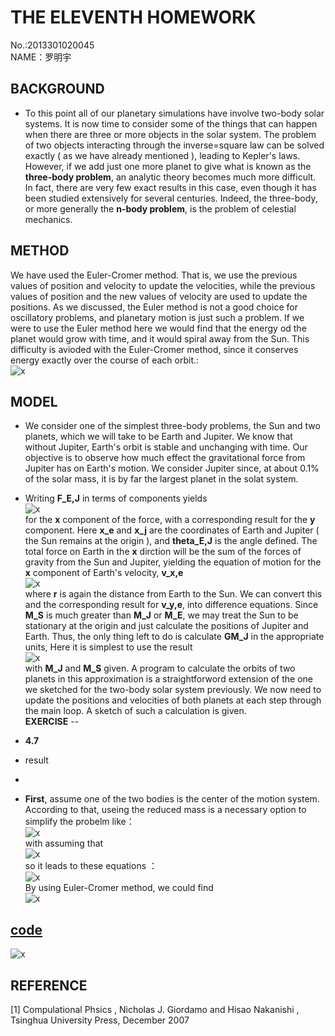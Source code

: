**THE ELEVENTH HOMEWORK**
====

No.:2013301020045     
NAME：罗明宇

**BACKGROUND**
--------

- To this point all of our planetary simulations have involve two-body solar systems. It is now time to consider some of the things that can happen when there are three or more objects in the solar system. The problem of two objects interacting through the inverse=square law can be solved exactly ( as we have already mentioned ), leading to Kepler's laws. However, if we add just one more planet to give what is known as the **three-body problem**, an analytic theory becomes much more difficult. In fact, there are very few exact results in this case, even though it has been studied extensively for several centuries. Indeed, the three-body, or more generally the **n-body problem**, is the problem of celestial mechanics.                  

  
**METHOD**
----

We have used the Euler-Cromer method. That is, we use the previous values of position and velocity to update the velocities, while the previous values of position and the new values of velocity are used to update the positions. As we discussed, the Euler method is not a good choice for oscillatory problems, and planetary motion is just such a problem. If we were to use the Euler method here we would find that the energy od the planet would grow with time, and it would spiral away from the Sun. This difficulty is avioded with the Euler-Cromer method, since it conserves energy exactly over the course of each orbit.:                   
![x](https://raw.githubusercontent.com/luomingyu/computationalphysics_N2013301020045/code/11th/1.png)           


**MODEL**
----
- We consider one of the simplest three-body problems, the Sun and two planets, which we will take to be Earth and Jupiter. We know that without Jupiter, Earth's orbit is stable and unchanging with time. Our objective is to observe how much effect the gravitational force from Jupiter has on Earth's motion. We consider Jupiter since, at about 0.1% of the solar mass, it is by far the largest planet in the solat system.      
- Writing **F_E,J** in terms of components yields     
![x](https://raw.githubusercontent.com/luomingyu/computationalphysics_N2013301020045/code/11th/1.png)                  
for the **x** component of the force, with a corresponding result for the **y** component. Here **x_e** and **x_j** are the coordinates of Earth and Jupiter ( the Sun remains at the origin ), and **theta_E,J** is the angle defined. The total force on Earth in the **x** dirction will be the sum of the forces of gravity from the Sun and Jupiter, yielding the equation of motion for the **x** component of Earth's velocity, **v_x,e**       
![x](https://raw.githubusercontent.com/luomingyu/computationalphysics_N2013301020045/code/11th/1.png)                  
where **r** is again the distance from Earth to the Sun. We can convert this and the corresponding result for **v_y,e**, into difference equations. Since **M_S** is much greater than **M_J** or **M_E**, we may treat the Sun to be stationary at the origin and just calculate the positions of Jupiter and Earth. Thus, the only thing left to do is calculate **GM_J** in the appropriate units, Here it is simplest to use the result        
![x](https://raw.githubusercontent.com/luomingyu/computationalphysics_N2013301020045/code/11th/1.png)                  
with **M_J** and **M_S** given. A program to calculate the orbits of two planets in this approximation is a straightforword extension of the one we sketched for the two-body solar system previously. We now need to update the positions and velocities of both planets at each step through the main loop. A sketch of such a calculation is given.     
**EXERCISE**
--

- **4.7** 
         
- result
- 
- **First**, assume one of the two bodies is the center of the motion system. According to that, useing the reduced mass is a necessary option to simplify the probelm like：     
![x](https://raw.githubusercontent.com/luomingyu/computationalphysics_N2013301020045/code/11th/d1.png)         
with assuming that     
![x](https://raw.githubusercontent.com/luomingyu/computationalphysics_N2013301020045/code/11th/d2.png)         
so it leads to these equations ：     
![x](https://raw.githubusercontent.com/luomingyu/computationalphysics_N2013301020045/code/11th/d3.png)         
By using Euler-Cromer method, we could find      
 ![x](https://raw.githubusercontent.com/luomingyu/computationalphysics_N2013301020045/code/11th/d4.png)         

[code](https://raw.githubusercontent.com/luomingyu/computationalphysics_N2013301020045/code/11th/q1-1.py)
--
![x](https://raw.githubusercontent.com/luomingyu/computationalphysics_N2013301020045/code/11th/q1-1.png)         



**REFERENCE**
----  
[1] Compulational Phsics , Nicholas J. Giordamo and Hisao Nakanishi , Tsinghua University Press, December 2007